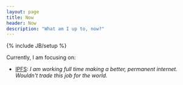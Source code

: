 ```yaml
---
layout: page
title: Now
header: Now
description: "What am I up to, now?"
---
```

{% include JB/setup %}

Currently, I am focusing on:

- [IPFS](/projects/ipfs/): _I am working full time making a better, permanent internet. Wouldn't trade this job for the world._